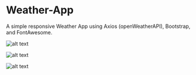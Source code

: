 # Weather-App
A simple responsive Weather App using Axios (openWeatherAPI), Bootstrap, and FontAwesome. 


![alt text](https://ibb.co/yXPVjM2)

![alt text](https://ibb.co/zVhZ7Tw)

![alt text](https://ibb.co/xgdT9Y0)
